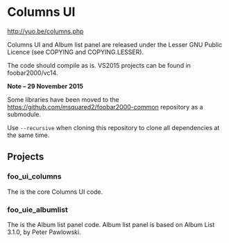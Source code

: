 # Columns UI

http://yuo.be/columns.php

Columns UI and Album list panel are released under the Lesser GNU Public Licence (see COPYING and COPYING.LESSER).

The code should compile as is. VS2015 projects can be found in foobar2000/vc14.

**Note – 29 November 2015**

Some libraries have been moved to the https://github.com/msquared2/foobar2000-common repository as a submodule. 

Use `--recursive` when cloning this repository to clone all dependencies at the same time.

## Projects

### foo_ui_columns

The is the core Columns UI code.

### foo_uie_albumlist

The is the Album list panel code. Album list panel is based on Album List 3.1.0, by Peter Pawlowski.
